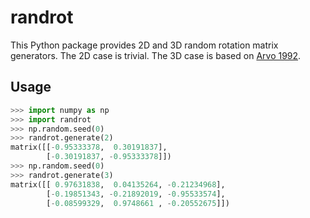# randrot

This Python package provides 2D and 3D random rotation matrix generators. The 2D case is trivial. The 3D case is based on [Arvo 1992](http://citeseerx.ist.psu.edu/viewdoc/summary?doi=10.1.1.53.1357).

## Usage

```python
>>> import numpy as np
>>> import randrot
>>> np.random.seed(0)
>>> randrot.generate(2)
matrix([[-0.95333378,  0.30191837],
        [-0.30191837, -0.95333378]])
>>> np.random.seed(0)
>>> randrot.generate(3)
matrix([[ 0.97631838,  0.04135264, -0.21234968],
        [-0.19851343, -0.21892019, -0.95533574],
        [-0.08599329,  0.9748661 , -0.20552675]])
```
